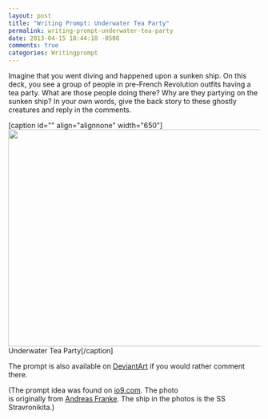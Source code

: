 ```yaml
---
layout: post
title: "Writing Prompt: Underwater Tea Party"
permalink: writing-prompt-underwater-tea-party
date: 2013-04-15 18:44:18 -0500
comments: true
categories: Writingprompt
---
```

Imagine that you went diving and happened upon a sunken ship. On this deck, you see a group of people in pre-French Revolution outfits having a tea party. What are those people doing there? Why are they partying on the sunken ship? In your own words, give the back story to these ghostly creatures and reply in the comments.

[caption id="" align="alignnone" width="650"]<a href="http://www.thesinkingworld.com/"><img class=" " alt="" src="http://designyoutrust.com/wp-content/uploads/2013/01/245-650x433.jpg" width="650" height="433" /></a> Underwater Tea Party[/caption]

The prompt is also available on <a title="ABBetancourt on DeviantArt" href="http://abbetancourt.deviantart.com/art/Writing-Prompt-Underwater-Tea-Party-365881709" target="_blank">DeviantArt</a> if you would rather comment there.

(The prompt idea was found on <a title="underwater party" href="http://io9.com/5977354/concept-art-writing-prompt-a-baroque-dinner-party-aboard-an-underwater-shipwreck" target="_blank">io9.com</a>. The photo is originally from <a title="The Sinking World" href="http://www.thesinkingworld.com/" target="_blank">Andreas Franke</a>. The ship in the photos is the SS Stravronikita.)
